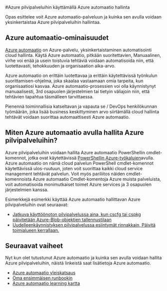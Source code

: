 <properties
    pageTitle="Hallitse Azure pilvipalveluihin käyttämällä Azure automaatio | Microsoft Azure"
    description="Lue lisätietoja siitä, miten Azure automaatio-palvelun avulla voidaan hallita Azure pilvipalveluihin tasolla."
    services="cloud-services, automation"
    documentationCenter=""
    authors="jodoglevy"
    manager="timlt"
    editor=""/>

<tags
    ms.service="cloud-services"
    ms.workload="tbd"
    ms.tgt_pltfrm="na"
    ms.devlang="na"
    ms.topic="article"
    ms.date="06/20/2016"
    ms.author="jolevy"/>



#<a name="managing-azure-cloud-services-using-azure-automation"></a>Azure pilvipalveluihin käyttämällä Azure automaatio hallinta

Opas esittelee voit Azure automaatio-palveluun ja kuinka sen avulla voidaan yksinkertaistaa Azure pilvipalveluihin hallintaa.

## <a name="what-is-azure-automation"></a>Azure automaatio-ominaisuudet

[Azure automaatio](https://azure.microsoft.com/services/automation/) on Azure-palvelu, yksinkertaistaminen automatisointi cloud hallinta. Käytä Azure automaatio, pitkään suoritettavien, Manuaalinen, virhe voi enää ja usein toistuvia tehtäviä voidaan automatisoida niin, että luotettavasti, tehokkuuden ja organisaation aika-arvo.

Azure automaatio on erittäin luotettavaa ja erittäin käytettävissä työnkulun suorittamisen-ohjelma, joka skaalaa vastaamaan omia tarpeita, kun organisaatiosi kasvaa. Azure automaatio-prosessien voi olla käynnistynyt manuaalisesti, 3rd osapuolen järjestelmien tai tietyin väliajoin niin, että tehtävien tapahtua täsmälleen tarvittaessa.

Pienennä toiminnallisia katseltavan ja vapauta se / DevOps henkilökunnan työmäärän, joka lisää business keskittyminen arvo siirtämällä cloud hallinta tehtävät voidaan suorittaa automaattisesti Azure automaatio.


## <a name="how-can-azure-automation-help-manage-azure-cloud-services"></a>Miten Azure automaatio avulla hallita Azure pilvipalveluihin?

Azure pilvipalveluihin voidaan hallita Azure automaatio PowerShellin cmdlet-komennot, jotka ovat käytettävissä [PowerShellin Azure-työkalujen](https://msdn.microsoft.com/library/azure/jj156055.aspx)avulla. Azure automaatio on nämä cloud palvelun PowerShell cmdlet-komennot käytettävissä ulos-ruutuun, joten voit suorittaa kaikki cloud service management tehtävät palvelun. Voit myös pariliitos näiden cmdlet-komennoista Azure automaatio Cmdlet-komentoja Azure muista palveluista, voit automatisoida monimutkaiset toimet Azure services ja 3 osapuolen järjestelmien kanssa.

Esimerkkejä esimerkki käyttää Azure automaatio hallittavan Azure pilvipalveluihin ovat seuraavat:

- [Jatkuva käyttöönoton pilvipalvelussa aina, kun cscfg tai cspkg päivitetään Azure-Blob-objektien tallennustilaan](https://gallery.technet.microsoft.com/scriptcenter/Continuous-Deployment-of-A-eeebf3a6)
- [Uudelleenkäynnistyksen pilvipalvelussa esiintymät rinnakkain, Päivitä toimialueen kerrallaan.](https://gallery.technet.microsoft.com/scriptcenter/Reboot-Cloud-Service-PaaS-b337a06d)

## <a name="next-steps"></a>Seuraavat vaiheet

Nyt kun olet tutustunut Azure automaatio ja kuinka sen avulla voidaan hallita Azure pilvipalveluihin, näistä linkeistä saat lisätietoja Azure automaatio.

- [Azure automaatio yleiskatsaus](../automation/automation-intro.md)
- [Oma ensimmäisen runbookin](../automation/automation-first-runbook-graphical.md)
- [Azure automaatio learning kartta](https://azure.microsoft.com/documentation/learning-paths/automation/)
 
